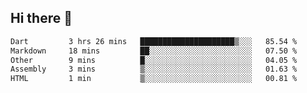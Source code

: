 ## Hi there 👋
 <!--START_SECTION:waka-->

```txt
Dart         3 hrs 26 mins   █████████████████████▒░░░   85.54 %
Markdown     18 mins         ██░░░░░░░░░░░░░░░░░░░░░░░   07.50 %
Other        9 mins          █░░░░░░░░░░░░░░░░░░░░░░░░   04.05 %
Assembly     3 mins          ▒░░░░░░░░░░░░░░░░░░░░░░░░   01.63 %
HTML         1 min           ▒░░░░░░░░░░░░░░░░░░░░░░░░   00.81 %
```

<!--END_SECTION:waka-->
